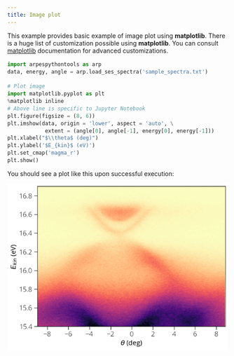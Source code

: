 ```yaml
---
title: Image plot
---
```

This example provides basic example of image plot using **matplotlib**. There is
a huge list of customization possible using **matplotlib**. You can consult
[matplotlib](https://matplotlib.org) documentation for advanced customizations.
```python
import arpespythontools as arp
data, energy, angle = arp.load_ses_spectra('sample_spectra.txt')

# Plot image
import matplotlib.pyplot as plt
%matplotlib inline
# Above line is specific to Jupyter Notebook
plt.figure(figsize = (8, 6))
plt.imshow(data, origin = 'lower', aspect = 'auto', \
            extent = (angle[0], angle[-1], energy[0], energy[-1]))
plt.xlabel("$\\theta$ (deg)")
plt.ylabel('$E_{kin}$ (eV)')
plt.set_cmap('magma_r')
plt.show()
```

You should see a plot like this upon successful execution:

![plot-sample-spectra](../static/img/plot-sample-spectra.png)
